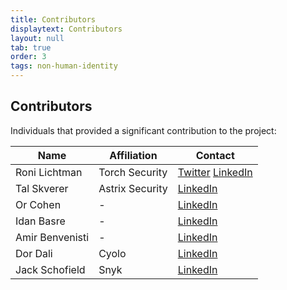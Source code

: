 ```yaml
---
title: Contributors
displaytext: Contributors
layout: null
tab: true
order: 3
tags: non-human-identity
---
```


## Contributors

Individuals that provided a significant contribution to the project:

| Name | Affiliation | Contact |
| --- | --- | --- |
| Roni Lichtman | Torch Security | [Twitter](https://x.com/roni_lichtman_) [LinkedIn](https://www.linkedin.com/in/roni-lichtman/) |
| Tal Skverer | Astrix Security | [LinkedIn](https://www.linkedin.com/in/reverser/) |
| Or Cohen | - | [LinkedIn](https://www.linkedin.com/in/or-cohen-51a32b131/) |
| Idan Basre | - | [LinkedIn](https://www.linkedin.com/in/idan-basre/) |
| Amir Benvenisti | - | [LinkedIn](https://www.linkedin.com/in/amir-benvenisti/) |
| Dor Dali | Cyolo | [LinkedIn](https://www.linkedin.com/in/dordali/) |
| Jack Schofield  | Snyk | [LinkedIn](https://www.linkedin.com/in/jackschofield85/) |
